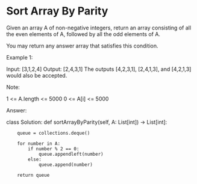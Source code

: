 # Sort Array By Parity

Given an array A of non-negative integers, return an array consisting of all the even elements of A, followed by all the odd elements of A.

You may return any answer array that satisfies this condition.

 

Example 1:

Input: [3,1,2,4]
Output: [2,4,3,1]
The outputs [4,2,3,1], [2,4,1,3], and [4,2,1,3] would also be accepted.
 

Note:

1 <= A.length <= 5000
0 <= A[i] <= 5000

Answer:

class Solution:
    def sortArrayByParity(self, A: List[int]) -> List[int]:

        queue = collections.deque()
        
        for number in A:
            if number % 2 == 0:
                queue.appendleft(number)
            else:
                queue.append(number)
                
        return queue